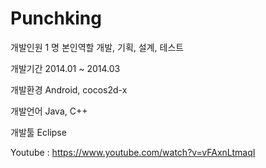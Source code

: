 # Punchking

개발인원
1 명
본인역할
개발, 기획, 설계, 테스트

개발기간
2014.01
~ 2014.03

개발환경
Android, cocos2d-x

개발언어
Java, C++

개발툴
Eclipse

Youtube : https://www.youtube.com/watch?v=vFAxnLtmaqI
